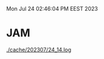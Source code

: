 Mon Jul 24 02:46:04 PM EEST 2023
# JAM
<a href='./cache/202307/24_14.log'>./cache/202307/24_14.log</a>
